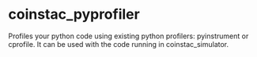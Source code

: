 # coinstac_pyprofiler
Profiles your python code using existing python profilers: pyinstrument or cprofile. It can be used with the code running in coinstac_simulator.
